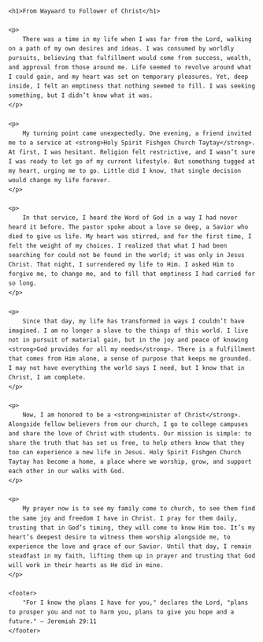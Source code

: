 <!DOCTYPE html>
<html lang="en">
<head>
    <meta charset="UTF-8">
    <meta name="viewport" content="width=device-width, initial-scale=1.0">
    <title>My Journey with Christ</title>
    <style>
        body {
            font-family: Arial, sans-serif;
            margin: 20px;
            line-height: 1.6;
        }
        h1 {
            color: #2c3e50;
        }
        footer {
            margin-top: 20px;
            font-style: italic;
            color: #555;
        }
    </style>
</head>
<body>

    <h1>From Wayward to Follower of Christ</h1>

    <p>
        There was a time in my life when I was far from the Lord, walking on a path of my own desires and ideas. I was consumed by worldly pursuits, believing that fulfillment would come from success, wealth, and approval from those around me. Life seemed to revolve around what I could gain, and my heart was set on temporary pleasures. Yet, deep inside, I felt an emptiness that nothing seemed to fill. I was seeking something, but I didn’t know what it was.
    </p>

    <p>
        My turning point came unexpectedly. One evening, a friend invited me to a service at <strong>Holy Spirit Fishgen Church Taytay</strong>. At first, I was hesitant. Religion felt restrictive, and I wasn’t sure I was ready to let go of my current lifestyle. But something tugged at my heart, urging me to go. Little did I know, that single decision would change my life forever.
    </p>

    <p>
        In that service, I heard the Word of God in a way I had never heard it before. The pastor spoke about a love so deep, a Savior who died to give us life. My heart was stirred, and for the first time, I felt the weight of my choices. I realized that what I had been searching for could not be found in the world; it was only in Jesus Christ. That night, I surrendered my life to Him. I asked Him to forgive me, to change me, and to fill that emptiness I had carried for so long.
    </p>

    <p>
        Since that day, my life has transformed in ways I couldn’t have imagined. I am no longer a slave to the things of this world. I live not in pursuit of material gain, but in the joy and peace of knowing <strong>God provides for all my needs</strong>. There is a fulfillment that comes from Him alone, a sense of purpose that keeps me grounded. I may not have everything the world says I need, but I know that in Christ, I am complete.
    </p>

    <p>
        Now, I am honored to be a <strong>minister of Christ</strong>. Alongside fellow believers from our church, I go to college campuses and share the love of Christ with students. Our mission is simple: to share the truth that has set us free, to help others know that they too can experience a new life in Jesus. Holy Spirit Fishgen Church Taytay has become a home, a place where we worship, grow, and support each other in our walks with God.
    </p>

    <p>
        My prayer now is to see my family come to church, to see them find the same joy and freedom I have in Christ. I pray for them daily, trusting that in God’s timing, they will come to know Him too. It’s my heart’s deepest desire to witness them worship alongside me, to experience the love and grace of our Savior. Until that day, I remain steadfast in my faith, lifting them up in prayer and trusting that God will work in their hearts as He did in mine.
    </p>

    <footer>
        "For I know the plans I have for you," declares the Lord, "plans to prosper you and not to harm you, plans to give you hope and a future." – Jeremiah 29:11
    </footer>

</body>
</html>

